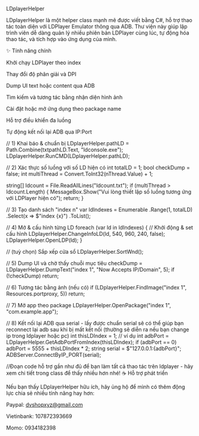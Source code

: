 LDplayerHelper

LDplayerHelper là một helper class mạnh mẽ được viết bằng C#, hỗ trợ thao tác toàn diện với LDPlayer Emulator thông qua ADB.
Thư viện này giúp lập trình viên dễ dàng quản lý nhiều phiên bản LDPlayer cùng lúc, tự động hóa thao tác, và tích hợp vào ứng dụng của mình.

✨ Tính năng chính

Khởi chạy LDPlayer theo index

Thay đổi độ phân giải và DPI

Dump UI text hoặc content qua ADB

Tìm kiếm và tương tác bằng nhận diện hình ảnh

Cài đặt hoặc mở ứng dụng theo package name

Hỗ trợ điều khiển đa luồng

Tự động kết nối lại ADB qua IP:Port

// 1) Khai báo & chuẩn bị
LDplayerHelper.pathLD = Path.Combine(txtpathLD.Text, "ldconsole.exe");
LDplayerHelper.RunCMD(LDplayerHelper.pathLD);

// 2) Xác thực số luồng với số LD hiện có
int totalLD = 1; 
bool checkDump = false;
int multiThread = Convert.ToInt32(nThread.Value) + 1;

string[] ldcount = File.ReadAllLines("ldcount.txt");
if (multiThread > ldcount.Length)
{
    MessageBox.Show("Vui lòng thiết lập số luồng tương ứng với LDPlayer hiện có");
    return;
}

// 3) Tạo danh sách "index n"
var ldIndexes = Enumerable
    .Range(1, totalLD)
    .Select(x => $"index {x}")
    .ToList();

// 4) Mở & cấu hình từng LD
foreach (var ld in ldIndexes)
{
    // Khởi động & set cấu hình
    LDplayerHelper.ChangeInfoLD(ld, 540, 960, 240, false);
    LDplayerHelper.OpenLDP(ld);
}

// (tuỳ chọn) Sắp xếp cửa sổ
LDplayerHelper.SortWnd();

// 5) Dump UI và chờ thấy chuỗi mục tiêu
checkDump = LDplayerHelper.DumpText("index 1", "Now Accepts IP/Domain", 5);
if (!checkDump) return;

// 6) Tương tác bằng ảnh (nếu có)
if (LDplayerHelper.FindImage("index 1", Resources.portproxy, 5))
    return;

// 7) Mở app theo package
LDplayerHelper.OpenPackage("index 1", "com.example.app");

// 8) Kết nối lại ADB qua serial - lấy được chuẩn serial sẽ có thể giúp bạn reconnect lại adb sau khi bị mất kết nối (thường sẽ diễn ra nếu bạn change ip trong ldplayer hoặc pc)
int thisLDIndex = 1; // ví dụ
int adbPort = LDplayerHelper.GetAdbPortFromIndex(thisLDIndex);
if (adbPort == 0) adbPort = 5555 + thisLDIndex * 2;
string serial = $"127.0.0.1:{adbPort}";
ADBServer.ConnectByIP_PORT(serial);

//Đoạn code hỗ trợ gần như đủ để bạn làm tất cả thao tác trên ldplayer - hãy xem chi tiết trong class để thấy nhiều hơn nhé!
☕ Hỗ trợ phát triển

Nếu bạn thấy LDplayerHelper hữu ích, hãy ủng hộ để mình có thêm động lực chia sẻ nhiều tính năng hay hơn:

Paypal: dvshopxyz@gmail.com

Vietinbank: 107872393669

Momo: 0934182398
